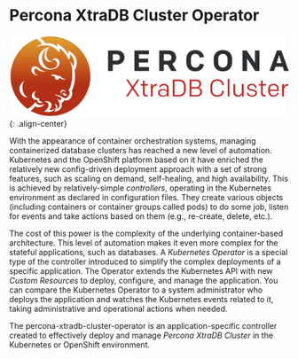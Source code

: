 Percona XtraDB Cluster Operator
===================================

![PXC Replication](./assets/images/pxc-logo.png "Percona XtraDB Cluster replication"){: .align-center}

With the appearance of container orchestration systems, managing containerized database clusters has reached a new level of automation. Kubernetes and the OpenShift platform based on it have enriched the relatively new config-driven deployment approach with a set of strong features, such as scaling on demand, self-healing, and high availability. This is achieved by relatively-simple *controllers*, operating in the Kubernetes environment as declared in configuration files. They create various objects (including containers or container groups called pods) to do some job, listen for events and take actions based on them (e.g., re-create, delete, etc.).

The cost of this power is the complexity of the underlying container-based architecture. This level of automation makes it even more complex for the stateful applications, such as databases. A *Kubernetes Operator* is a special type of the controller introduced to simplify the complex deployments of a specific application. The Operator extends the Kubernetes API with new *Custom Resources* to deploy, configure, and manage the application. You can compare the Kubernetes Operator to a system administrator who deploys the application and watches the Kubernetes events related to it, taking administrative and operational actions when needed.

The percona-xtradb-cluster-operator is an application-specific controller created to effectively deploy and manage *Percona XtraDB Cluster* in the Kubernetes or OpenShift environment.
